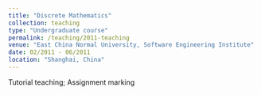```yaml
---
title: "Discrete Mathematics"
collection: teaching
type: "Undergraduate course"
permalink: /teaching/2011-teaching
venue: "East China Normal University, Software Engineering Institute"
date: 02/2011 - 06/2011
location: "Shanghai, China"
---
```


Tutorial teaching; Assignment marking
